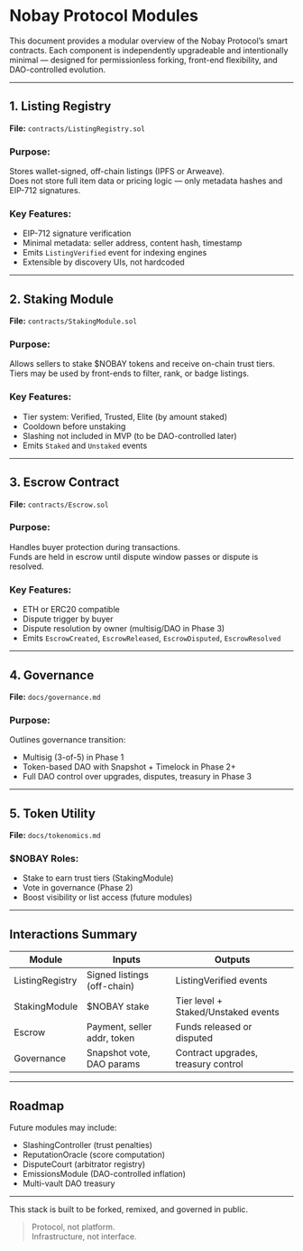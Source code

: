 # Nobay Protocol Modules

This document provides a modular overview of the Nobay Protocol’s smart contracts. Each component is independently upgradeable and intentionally minimal — designed for permissionless forking, front-end flexibility, and DAO-controlled evolution.

---

## 1. Listing Registry

**File:** `contracts/ListingRegistry.sol`

### Purpose:
Stores wallet-signed, off-chain listings (IPFS or Arweave).  
Does not store full item data or pricing logic — only metadata hashes and EIP-712 signatures.

### Key Features:
- EIP-712 signature verification
- Minimal metadata: seller address, content hash, timestamp
- Emits `ListingVerified` event for indexing engines
- Extensible by discovery UIs, not hardcoded

---

## 2. Staking Module

**File:** `contracts/StakingModule.sol`

### Purpose:
Allows sellers to stake $NOBAY tokens and receive on-chain trust tiers. Tiers may be used by front-ends to filter, rank, or badge listings.

### Key Features:
- Tier system: Verified, Trusted, Elite (by amount staked)
- Cooldown before unstaking
- Slashing not included in MVP (to be DAO-controlled later)
- Emits `Staked` and `Unstaked` events

---

## 3. Escrow Contract

**File:** `contracts/Escrow.sol`

### Purpose:
Handles buyer protection during transactions.  
Funds are held in escrow until dispute window passes or dispute is resolved.

### Key Features:
- ETH or ERC20 compatible
- Dispute trigger by buyer
- Dispute resolution by owner (multisig/DAO in Phase 3)
- Emits `EscrowCreated`, `EscrowReleased`, `EscrowDisputed`, `EscrowResolved`

---

## 4. Governance

**File:** `docs/governance.md`

### Purpose:
Outlines governance transition:
- Multisig (3-of-5) in Phase 1
- Token-based DAO with Snapshot + Timelock in Phase 2+
- Full DAO control over upgrades, disputes, treasury in Phase 3

---

## 5. Token Utility

**File:** `docs/tokenomics.md`

### $NOBAY Roles:
- Stake to earn trust tiers (StakingModule)
- Vote in governance (Phase 2)
- Boost visibility or list access (future modules)

---

## Interactions Summary

| Module        | Inputs                            | Outputs                             |
|---------------|-----------------------------------|--------------------------------------|
| ListingRegistry | Signed listings (off-chain)     | ListingVerified events              |
| StakingModule | $NOBAY stake                      | Tier level + Staked/Unstaked events |
| Escrow        | Payment, seller addr, token       | Funds released or disputed          |
| Governance    | Snapshot vote, DAO params         | Contract upgrades, treasury control |

---

## Roadmap

Future modules may include:
- SlashingController (trust penalties)
- ReputationOracle (score computation)
- DisputeCourt (arbitrator registry)
- EmissionsModule (DAO-controlled inflation)
- Multi-vault DAO treasury

---

This stack is built to be forked, remixed, and governed in public.

> Protocol, not platform.  
> Infrastructure, not interface.
